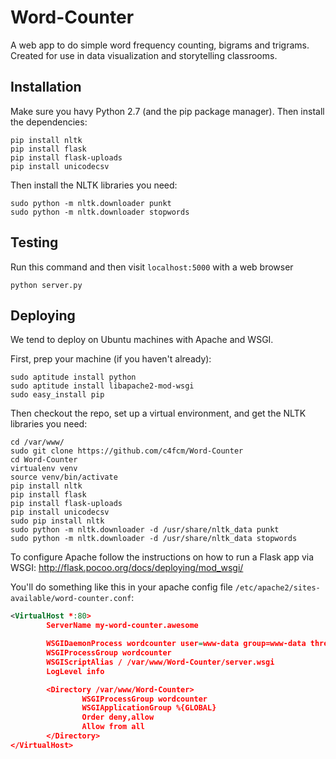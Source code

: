 Word-Counter
============

A web app to do simple word frequency counting, bigrams and trigrams. 
Created for use in data visualization and storytelling classrooms.

Installation
------------

Make sure you havy Python 2.7 (and the pip package manager). Then install the dependencies:

```
pip install nltk
pip install flask
pip install flask-uploads
pip install unicodecsv
```

Then install the NLTK libraries you need:
```
sudo python -m nltk.downloader punkt
sudo python -m nltk.downloader stopwords
```

Testing
-------

Run this command and then visit `localhost:5000` with a web browser

```
python server.py
```

Deploying
---------

We tend to deploy on Ubuntu machines with Apache and WSGI.

First, prep your machine (if you haven't already):
```
sudo aptitude install python
sudo aptitude install libapache2-mod-wsgi
sudo easy_install pip
```

Then checkout the repo, set up a virtual environment, and get the NLTK libraries you need:
```
cd /var/www/
sudo git clone https://github.com/c4fcm/Word-Counter
cd Word-Counter
virtualenv venv
source venv/bin/activate
pip install nltk
pip install flask
pip install flask-uploads
pip install unicodecsv
sudo pip install nltk
sudo python -m nltk.downloader -d /usr/share/nltk_data punkt
sudo python -m nltk.downloader -d /usr/share/nltk_data stopwords
```

To configure Apache follow the instructions on how to run a Flask app via WSGI:
  http://flask.pocoo.org/docs/deploying/mod_wsgi/

You'll do something like this in your apache config file `/etc/apache2/sites-available/word-counter.conf`:

```xml
<VirtualHost *:80>
        ServerName my-word-counter.awesome

        WSGIDaemonProcess wordcounter user=www-data group=www-data threads=5 python-path=/var/www/Word-Counter/venv:/var/www/Word-Counter/venv/lib/python2.7/site-packages/
        WSGIProcessGroup wordcounter
        WSGIScriptAlias / /var/www/Word-Counter/server.wsgi
        LogLevel info

        <Directory /var/www/Word-Counter>
                WSGIProcessGroup wordcounter
                WSGIApplicationGroup %{GLOBAL}
                Order deny,allow
                Allow from all
        </Directory>
</VirtualHost>
```
